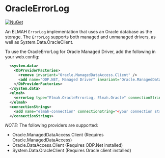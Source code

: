 # OracleErrorLog

[![NuGet][nuget-badge]][nuget-pkg]

An ELMAH `ErrorLog` implementation that uses an Oracle database as the storage. The `ErrorLog` supports both managed and unmanaged drivers, as well as System.Data.OracleClient.

To use the OracleErrorLog for Oracle Managed Driver, add the following in your web.config:
```xml
  <system.data>
    <DbProviderFactories>
      <remove invariant="Oracle.ManagedDataAccess.Client" />
      <add name="ODP.NET, Managed Driver" invariant="Oracle.ManagedDataAccess.Client" type="Oracle.ManagedDataAccess.Client.OracleClientFactory, Oracle.ManagedDataAccess, Version=4.122.1.0, Culture=neutral, PublicKeyToken=89b483f429c47342" />
    </DbProviderFactories>
  </system.data>
  <elmah>
    <errorLog type="Elmah.OracleErrorLog, Elmah.Oracle" connectionStringName="elmah-connection"/>
  </elmah>
  <connectionStrings>
    <add name="elmah-connection" connectionString="<your connection string>" providerName="Oracle.ManagedDataAccess.Client"/>
  </connectionStrings>
```
*NOTE:* The following providers are supported:
* Oracle.ManagedDataAccess.Client (Requires Oracle.ManagedDataAccess)
* Oracle.DataAccess.Client (Requires ODP.Net installed)
* System.Data.OracleClient (Requires Oracle client installed)

[nuget-badge]: https://img.shields.io/nuget/v/elmah.oracle.svg
[nuget-pkg]: https://www.nuget.org/packages/elmah.oracle
